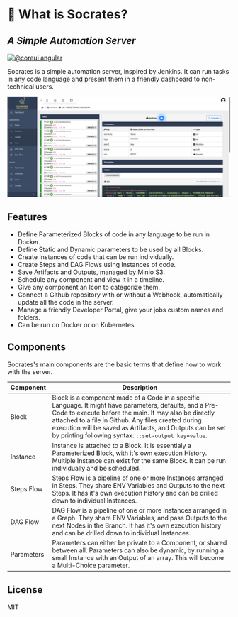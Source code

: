 # 🧙 What is Socrates?

## _A Simple Automation Server_

[![@coreui angular](https://img.shields.io/badge/@coreui%20-angular-lightgrey.svg?style=flat-square)](https://github.com/coreui/angular)

Socrates is a simple automation server, inspired by Jenkins. It can run tasks in any code language and present them in a friendly dashboard to non-technical users.

![Overview](overview.png)

## Features

* Define Parameterized Blocks of code in any language to be run in Docker.
* Define Static and Dynamic parameters to be used by all Blocks.
* Create Instances of code that can be run individually.
* Create Steps and DAG Flows using Instances of code.
* Save Artifacts and Outputs, managed by Minio S3.
* Schedule any component and view it in a timeline.
* Give any component an Icon to categorize them.
* Connect a Github repository with or without a Webhook, automatically update all the code in the server.
* Manage a friendly Developer Portal, give your jobs custom names and folders.
* Can be run on Docker or on Kubernetes

## Components

Socrates's main components are the basic terms that define how to work with the server.

| Component  | Description                                                                                                                                                                                                                                                                                                                                    |
| ---------- | ---------------------------------------------------------------------------------------------------------------------------------------------------------------------------------------------------------------------------------------------------------------------------------------------------------------------------------------------- |
| Block      | Block is a component made of a Code in a specific Language. It might have parameters, defaults, and a Pre-Code to execute before the main. It may also be directly attached to a file in Github. Any files created during execution will be saved as Artifacts, and Outputs can be set by printing following syntax: `::set-output key=value`. |
| Instance   | Instance is attached to a Block. It is essentialy a Parameterized Block, with it's own execution History. Multiple Instance can exist for the same Block. It can be run individually and be scheduled.                                                                                                                                         |
| Steps Flow | Steps Flow is a pipeline of one or more Instances arranged in Steps. They share ENV Variables and Outputs to the next Steps. It has it's own execution history and can be drilled down to individual Instances.                                                                                                                                |
| DAG Flow   | DAG Flow is a pipeline of one or more Instances arranged in a Graph. They share ENV Variables, and pass Outputs to the next Nodes in the Branch. It has it's own execution history and can be drilled down to individual Instances.                                                                                                            |
| Parameters | Parameters can either be private to a Component, or shared between all. Parameters can also be dynamic, by running a small Instance with an Output of an array. This will become a Multi-Choice parameter.                                                                                                                                     |

## License

MIT
